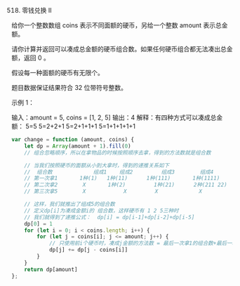 518. 零钱兑换 II

给你一个整数数组 coins 表示不同面额的硬币，另给一个整数 amount 表示总金额。

请你计算并返回可以凑成总金额的硬币组合数。如果任何硬币组合都无法凑出总金额，返回 0 。

假设每一种面额的硬币有无限个。 

题目数据保证结果符合 32 位带符号整数。

 

示例 1：

输入：amount = 5, coins = [1, 2, 5]
输出：4
解释：有四种方式可以凑成总金额：
5=5
5=2+2+1
5=2+1+1+1
5=1+1+1+1+1

```js
var change = function (amount, coins) {
    let dp = Array(amount + 1).fill(0)
    // 组合忽略顺序，所以在拿物品的时候按照顺序去拿，得到的方法数就是组合数

    // 当我们按照硬币的面额从小到大拿时，得到的递推关系如下
    //  组合数             组成1    组成2         组成3        组成4         组成5    
    // 第一次拿1       1种(1)   1种(11)      1种(111)       1种(1111)      1种(11111)
    // 第二次拿2        X       1种(2)         1种(21)      2种(211 22)   2种(2111 221)
    // 第三次拿5        X            X         X             X              1种(5)

    // 这样，我们就推出了组成5的组合数
    // 定义dp[i]为凑成金额i的 组合数，这样硬币有 1 2 5三种时
    // 我们就得到了递推公式：  dp[i] = dp[i-1]+dp[i-2]+dp[i-5]
    dp[0] = 1
    for (let i = 0; i < coins.length; i++) {
        for (let j = coins[i]; j <= amount; j++) {
            // 只使用前i个硬币时，凑成j金额的方法数 = 最后一次拿1的组合数+最后一次拿2的组合数+最后一次拿5的组合数
            dp[j] += dp[j - coins[i]]
        }
    }
    return dp[amount]
};